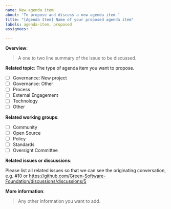 ```yaml
---
name: New agenda item
about: 'To propose and discuss a new agenda item '
title: "[Agenda Item] Name of your proposed agenda item"
labels: agenda-item, proposed
assignees: ''

---
```


**Overview**:
> A one to two line summary of the issue to be discussed.

**Related topic**: The type of agenda item you want to propose.
- [ ] Governance: New project
- [ ] Governance: Other
- [ ] Process
- [ ] External Engagement
- [ ] Technology
- [ ] Other

**Related working groups**:

- [ ] Community
- [ ] Open Source
- [ ] Policy
- [ ] Standards
- [ ] Oversight Committee

**Related issues or discussions**:

Please list all related issues so that we can see the originating conversation, e.g. #10 or https://github.com/Green-Software-Foundation/discussions/discussions/5

**More information**:
> Any other information you want to add.

